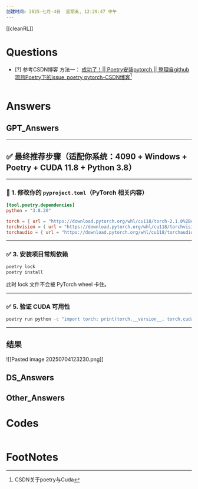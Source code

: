 ```yaml
---
创建时间: 2025-七月-4日  星期五, 12:29:47 中午
---
```

[[cleanRL]]

# Questions

- [?] 
参考CSDN博客 方法一： [成功了！\|\| Poetry安装pytorch \|\| 整理自github项目Poetry下的issue\_poetry pytorch-CSDN博客](https://blog.csdn.net/raw_inputhello/article/details/132103805)[^1]


```python

```

# Answers

## GPT_Answers

---

## ✅ 最终推荐步骤（适配你系统：4090 + Windows + Poetry + CUDA 11.8 + Python 3.8）

---

### 📄 1. 修改你的 `pyproject.toml`（PyTorch 相关内容）

```toml
[tool.poetry.dependencies]
python = "3.8.20"

torch = { url = "https://download.pytorch.org/whl/cu118/torch-2.1.0%2Bcu118-cp38-cp38-win_amd64.whl" }
torchvision = { url = "https://download.pytorch.org/whl/cu118/torchvision-0.16.0%2Bcu118-cp38-cp38-win_amd64.whl" }
torchaudio = { url = "https://download.pytorch.org/whl/cu118/torchaudio-2.1.0%2Bcu118-cp38-cp38-win_amd64.whl" }

```

---

### ✅ 3. 安装项目常规依赖

```bash
poetry lock
poetry install
```

此时 lock 文件不会被 PyTorch wheel 卡住。

---

### ✅ 5. 验证 CUDA 可用性

```bash
poetry run python -c "import torch; print(torch.__version__, torch.cuda.is_available(), torch.cuda.get_device_name(0))"
```

---
## 结果

![[Pasted image 20250704123230.png]]


## DS_Answers


## Other_Answers


# Codes

```python

```


# FootNotes

[^1]: CSDN关于poetry与Cuda